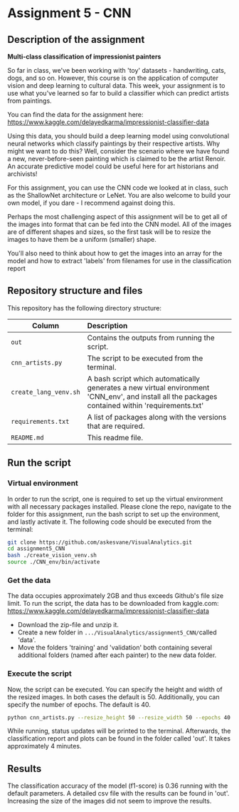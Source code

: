 # Assignment 5 - CNN

## Description of the assignment
__Multi-class classification of impressionist painters__

So far in class, we've been working with 'toy' datasets - handwriting, cats, dogs, and so on. However, this course is on the application of computer vision and deep learning to cultural data. This week, your assignment is to use what you've learned so far to build a classifier which can predict artists from paintings.

You can find the data for the assignment here: https://www.kaggle.com/delayedkarma/impressionist-classifier-data

Using this data, you should build a deep learning model using convolutional neural networks which classify paintings by their respective artists. Why might we want to do this? Well, consider the scenario where we have found a new, never-before-seen painting which is claimed to be the artist Renoir. An accurate predictive model could be useful here for art historians and archivists!

For this assignment, you can use the CNN code we looked at in class, such as the ShallowNet architecture or LeNet. You are also welcome to build your own model, if you dare - I recommend against doing this.

Perhaps the most challenging aspect of this assignment will be to get all of the images into format that can be fed into the CNN model. All of the images are of different shapes and sizes, so the first task will be to resize the images to have them be a uniform (smaller) shape.

You'll also need to think about how to get the images into an array for the model and how to extract 'labels' from filenames for use in the classification report


## Repository structure and files

This repository has the following directory structure:

| Column | Description|
|--------|:-----------|
```out``` | Contains the outputs from running the script.
```cnn_artists.py```| The script to be executed from the terminal.
```create_lang_venv.sh``` | A bash script which automatically generates a new virtual environment 'CNN_env', and install all the packages contained within 'requirements.txt'
```requirements.txt``` | A list of packages along with the versions that are required.
```README.md``` | This readme file.


## Run the script

### Virtual environment
In order to run the script, one is required to set up the virtual environment with all necessary packages installed. Please clone the repo, navigate to the folder for this assignment, run the bash script to set up the environment, and lastly activate it. The following code should be executed from the terminal:

```bash
git clone https://github.com/askesvane/VisualAnalytics.git
cd assignment5_CNN
bash ./create_vision_venv.sh
source ./CNN_env/bin/activate
```

### Get the data
The data occupies approximately 2GB and thus exceeds Github's file size limit. To run the script, the data has to be downloaded from kaggle.com: https://www.kaggle.com/delayedkarma/impressionist-classifier-data
- Download the zip-file and unzip it.
- Create a new folder in ```.../VisualAnalytics/assignment5_CNN/```called 'data'.
- Move the folders 'training' and 'validation' both containing several additional folders (named after each painter) to the new data folder. 

### Execute the script 
Now, the script can be executed. You can specify the height and width of the resized images. In both cases the default is 50. Additionally, you can specify the number of epochs. The default is 40.

```bash
python cnn_artists.py --resize_height 50 --resize_width 50 --epochs 40 
```
While running, status updates will be printed to the terminal. Afterwards, the classification report and plots can be found in the folder called 'out'. It takes approximately 4 minutes.

## Results

The classification accuracy of the model (f1-score) is 0.36 running with the default parameters. A detailed csv file with the results can be found in 'out'. Increasing the size of the images did not seem to improve the results.

